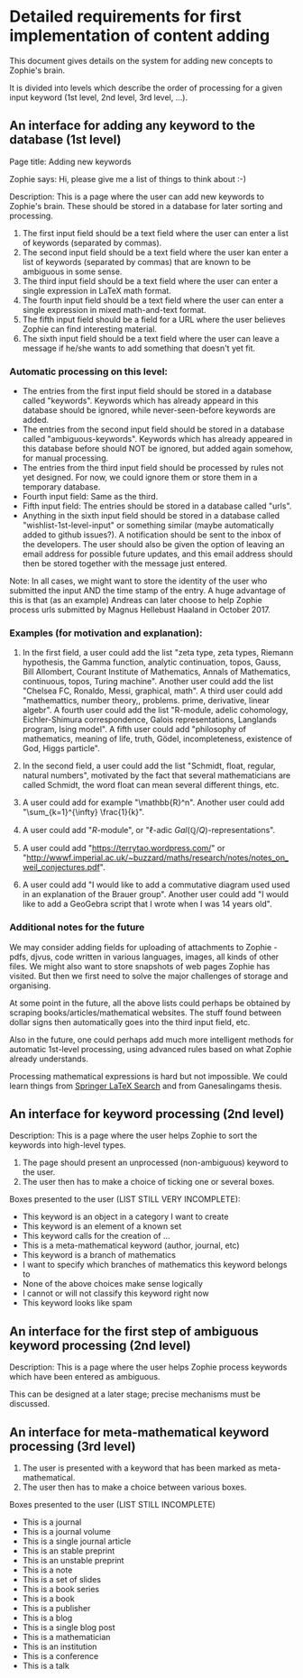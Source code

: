 # Detailed requirements for first implementation of content adding

This document gives details on the system for adding new concepts to Zophie's brain. 

It is divided into levels which describe the order of processing for a given input keyword (1st level, 2nd level, 3rd level, ...).

## An interface for adding any keyword to the database (1st level)

Page title: Adding new keywords

Zophie says: Hi, please give me a list of things to think about :-)

Description: This is a page where the user can add new keywords to Zophie's brain. These should be stored in a database for later sorting and processing.

1. The first input field should be a text field where the user can enter a list of keywords (separated by commas).
2. The second input field should be a text field where the user kan enter a list of keywords (separated by commas) that are known to be ambiguous in some sense. 
3. The third input field should be a text field where the user can enter a single expression in LaTeX math format. 
4. The fourth input field should be a text field where the user can enter a single expression in mixed math-and-text format.
5. The fifth input field should be a field for a URL where the user believes Zophie can find interesting material.
6. The sixth input field should be a text field where the user can leave a message if he/she wants to add something that doesn't yet fit.

### Automatic processing on this level:
* The entries from the first input field should be stored in a database called "keywords". Keywords which has already appeard in this database should be ignored, while never-seen-before keywords are added.
* The entries from the second input field should be stored in a database called "ambiguous-keywords". Keywords which has already appeared in this database before should NOT be ignored, but added again somehow, for manual processing.
* The entries from the third input field should be processed by rules not yet designed. For now, we could ignore them or store them in a temporary database.
* Fourth input field: Same as the third.
* Fifth input field: The entries should be stored in a database called "urls". 
* Anything in the sixth input field should be stored in a database called "wishlist-1st-level-input" or something similar (maybe automatically added to github issues?). A notification should be sent to the inbox of the developers. The user should also be given the option of leaving an email address for possible future updates, and this email address should then be stored together with the message just entered.

Note: In all cases, we might want to store the identity of the user who submitted the input AND the time stamp of the entry. A huge advantage of this is that (as an example) Andreas can later choose to help Zophie process urls submitted by Magnus Hellebust Haaland in October 2017. 

### Examples (for motivation and explanation):

1. In the first field, a user could add the list "zeta type, zeta types, Riemann hypothesis, the Gamma function, analytic continuation, topos, Gauss, Bill Allombert, Courant Institute of Mathematics, Annals of Mathematics, continuous, topos, Turing machine". Another user could add the list "Chelsea FC, Ronaldo, Messi, graphical, math". A third user could add "mathemattics, number theory,, problems. prime, derivative, linear algebr". A fourth user could add the list "R-module, adelic cohomology, Eichler-Shimura correspondence, Galois representations, Langlands program, Ising model". A fifth user could add "philosophy of mathematics, meaning of life, truth, Gödel, incompleteness, existence of God, Higgs particle". 

2. In the second field, a user could add the list "Schmidt, float, regular, natural numbers", motivated by the fact that several mathematicians are called Schmidt, the word float can mean several different things, etc.  

3. A user could add for example "\mathbb{R}^n". Another user could add "\sum_{k=1}^{\infty} \frac{1}{k}".

4. A user could add "$R$-module", or "$\ell$-adic $Gal(\mathbb{Q}/Q)$-representations".

5. A user could add "https://terrytao.wordpress.com/" or "http://wwwf.imperial.ac.uk/~buzzard/maths/research/notes/notes_on_weil_conjectures.pdf".

6. A user could add "I would like to add a commutative diagram used used in an explanation of the Brauer group". Another user could add "I would like to add a GeoGebra script that I wrote when I was 14 years old". 


### Additional notes for the future

We may consider adding fields for uploading of attachments to Zophie - pdfs, djvus, code written in various languages, images, all kinds of other files. We might also want to store snapshots of web pages Zophie has visited. But then we first need to solve the major challenges of storage and organising.

At some point in the future, all the above lists could perhaps be obtained by scraping books/articles/mathematical websites. The stuff found between dollar signs then automatically goes into the third input field, etc. 

Also in the future, one could perhaps add much more intelligent methods for automatic 1st-level processing, using advanced rules based on what Zophie already understands.

Processing mathematical expressions is hard but not impossible. We could learn things from [Springer LaTeX Search](http://latexsearch.com/) and from Ganesalingams thesis.


## An interface for keyword processing (2nd level)

Description: This is a page where the user helps Zophie to sort the keywords into high-level types.

1. The page should present an unprocessed (non-ambiguous) keyword to the user. 
2. The user then has to make a choice of ticking one or several boxes.

Boxes presented to the user (LIST STILL VERY INCOMPLETE):
* This keyword is an object in a category I want to create
* This keyword is an element of a known set
* This keyword calls for the creation of ...
* This is a meta-mathematical keyword (author, journal, etc)
* This keyword is a branch of mathematics
* I want to specify which branches of mathematics this keyword belongs to
* None of the above choices make sense logically
* I cannot or will not classify this keyword right now
* This keyword looks like spam


## An interface for the first step of ambiguous keyword processing (2nd level)

Description: This is a page where the user helps Zophie process keywords which have been entered as ambiguous.

This can be designed at a later stage; precise mechanisms must be discussed.


## An interface for meta-mathematical keyword processing (3rd level)

1. The user is presented with a keyword that has been marked as meta-mathematical.
2. The user then has to make a choice between various boxes.

Boxes presented to the user (LIST STILL INCOMPLETE)
* This is a journal
* This is a journal volume
* This is a single journal article
* This is an stable preprint
* This is an unstable preprint
* This is a note
* This is a set of slides
* This is a book series
* This is a book
* This is a publisher
* This is a blog
* This is a single blog post
* This is a mathematician
* This is an institution
* This is a conference
* This is a talk

